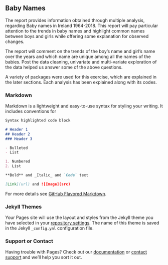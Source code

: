 ## Baby Names 

The report provides information obtained through multiple analysis, regarding Baby names in Ireland 1964-2018. This report will pay particular attention to the trends in baby names and highlight common names between boys and girls while offering some explanation for observed changes. 

The report will comment on the trends of the boy’s name and girl’s name over the years and which name are unique among all the names of the babies. Post the data cleaning, univariate and multi-variate exploration of the data helped us answer some of the above questions. 

A variety of packages were used for this exercise, which are explained in the later sections. Each analysis has been explained along with its codes. 

### Markdown

Markdown is a lightweight and easy-to-use syntax for styling your writing. It includes conventions for

```markdown
Syntax highlighted code block

# Header 1
## Header 2
### Header 3

- Bulleted
- List

1. Numbered
2. List

**Bold** and _Italic_ and `Code` text

[Link](url) and ![Image](src)
```

For more details see [GitHub Flavored Markdown](https://guides.github.com/features/mastering-markdown/).

### Jekyll Themes

Your Pages site will use the layout and styles from the Jekyll theme you have selected in your [repository settings](https://github.com/rchadha96/baby-names-analysis/settings). The name of this theme is saved in the Jekyll `_config.yml` configuration file.

### Support or Contact

Having trouble with Pages? Check out our [documentation](https://docs.github.com/categories/github-pages-basics/) or [contact support](https://github.com/contact) and we’ll help you sort it out.
